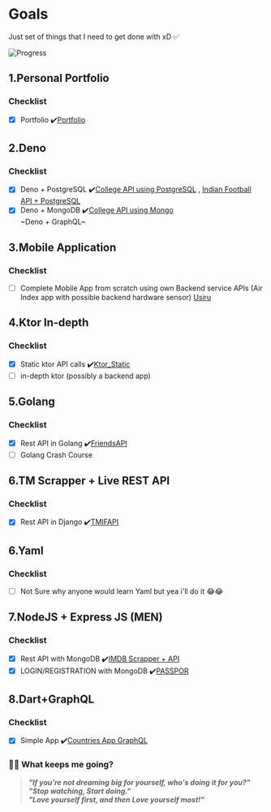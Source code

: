 # Goals
Just set of things that I need to get done with xD ✅

![Progress](https://progress-bar.dev/60/?title=progress)

## 1.Personal Portfolio

### Checklist
- [x] Portfolio  ✔️[Portfolio](https://github.com/xanf-code/MyPortfolio)

## 2.Deno

### Checklist
- [x] Deno + PostgreSQL  ✔️[College API using PostgreSQL](https://github.com/xanf-code/CollegesAPI) , [Indian Football API + PostgreSQL](https://github.com/xanf-code/Indian-Football-API)
- [x] Deno + MongoDB  ✔️[College API using Mongo](https://github.com/xanf-code/MongoCollegeAPI)\
~Deno + GraphQL~

## 3.Mobile Application

### Checklist
- [ ] Complete Mobile App from scratch using own Backend service APIs
(Air Index app with possible backend hardware sensor) [Usiru](https://github.com/xanf-code/usiru)

## 4.Ktor In-depth

### Checklist

- [x] Static ktor API calls  ✔️[Ktor_Static](https://github.com/xanf-code/ktor_1)
- [ ] in-depth ktor (possibly a backend app)

## 5.Golang

### Checklist

- [x] Rest API in Golang  ✔️[FriendsAPI](https://github.com/xanf-code/friendsapi-goLang)
- [ ] Golang Crash Course

## 6.TM Scrapper + Live REST API

### Checklist

- [x] Rest API in Django  ✔️[TMIFAPI](https://github.com/xanf-code/indianfootball_djangoDB)

## 6.Yaml

### Checklist

- [ ] Not Sure why anyone would learn Yaml but yea i'll do it 😂😂

## 7.NodeJS + Express JS (MEN)

### Checklist

- [x] Rest API with MongoDB  ✔️[IMDB Scrapper + API](https://github.com/xanf-code/MEAN-CRUD-Rest-API)
- [x] LOGIN/REGISTRATION with MongoDB  ✔️[PASSPOR](https://github.com/xanf-code/Login-Registration-REST-API)

## 8.Dart+GraphQL

### Checklist
- [x] Simple App  ✔️[Countries App GraphQL](https://github.com/xanf-code/graphql_app)

### 📝🤘 What keeps me going?

> ***"If you're not dreaming big for yourself, who's doing it for you?"***\
> ***"Stop watching, Start doing."***\
> ***"Love yourself first, and then Love yourself most!"***
